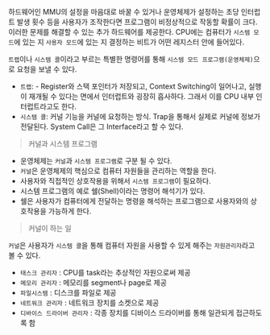 하드웨어인 MMU의 설정을 마음대로 바꿀 수 있거나 운영체제가 설정하는 초당 인터럽트 발생 횟수 등을 사용자가 조작한다면 프로그램이 비정상적으로 작동할 확률이 크다. 이러한 문제를 해결할 수 있는 추가 하드웨어를 제공한다. CPU에는 컴퓨터가 `시스템 모드`에 있는 지 `사용자 모드`에 있는 지 결정하는 비트가 어떤 레지스터 안에 들어있다.

`트랩`이나 `시스템 콜`이라고 부르는 특별한 명령어를 통해 `시스템 모드 프로그램(운영체제)`으로 요청을 보낼 수 있다.

- `트랩`: - Register와 스택 포인터가 저장되고, Context Switching이 일어나고, 실행이 재개될 수 있다는 면에서 인터럽트와 굉장히 흡사하다. 그래서 이를 CPU 내부 인터럽트라고도 한다.
- `시스템 콜`: 커널 기능을 커널에 요청하는 방식. Trap을 통해서 실제로 커널에 정보가 전달된다. System Call은 그 Interface라고 할 수 있다.

> 커널과 시스템 프로그램

- 운영체제는 `커널`과 `시스템 프로그램`로 구분 될 수 있다.
- `커널`은 운영체제의 핵심으로 컴퓨터 자원들을 관리하는 역할을 한다.
- 사용자와 직접적인 상호작용을 위해서 `시스템 프로그램`이 필요하다.
- 시스템 프로그램의 예로 쉘(Shell)이라는 명령어 해석기가 있다.
- 쉘은 사용자가 컴퓨터에게 전달하는 명령을 해석하는 프로그램으로 사용자와의 상호작용을 가능하게 한다.

> 커널이 하는 일

`커널`은 사용자가 `시스템 콜`을 통해 컴퓨터 자원을 사용할 수 있게 해주는 `자원관리자`라고 볼 수 있다.

- `태스크 관리자` : CPU를 task라는 추상적인 자원으로써 제공
- `메모리 관리자` : 메모리를 segment나 page로 제공
- `파일시스템` : 디스크를 파일로 제공
- `네트워크 관리자` : 네트워크 장치를 소켓으로 제공
- `디바이스 드라이버 관리자` : 각종 장치를 디바이스 드라이버를 통해 일관되게 접근하도록 함